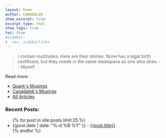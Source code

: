 ```yaml
---
layout: home	
author: CANADALEK
show_excerpt: true 
excerpt_type: html
show_tags: true
toc: true
#sidebar: 
#  nav: sidebarlinks	
---
```


<blockquote>
I contain multitudes. 
Here are their stories. 
None has a legal birth certificate, but they reside in the same meatspace as one who does.
-- Myself
</blockquote>
  

Read more:
- [Quark's Musings](quark)
- [Canadalek's Musings](canadalek)
- [All Articles](articles)


<h3>Recent Posts:</h3>
<ul>
{% for post in site.posts limit:25 %}
  <li>{{post.date | date: "%-d %B %Y" }} - <a href="{{ site.baseurl }}{{ post.url }}">{{post.title}}</a></li>
{% endfor %}
</ul>


